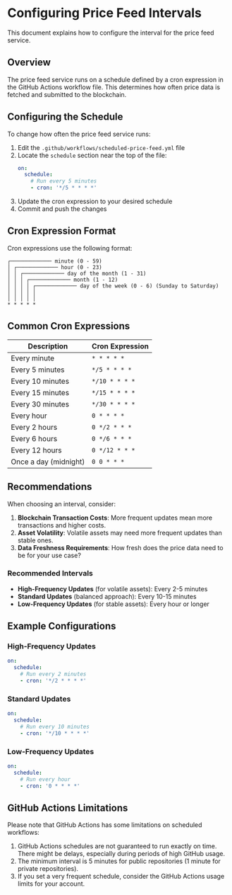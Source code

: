 # Configuring Price Feed Intervals

This document explains how to configure the interval for the price feed service.

## Overview

The price feed service runs on a schedule defined by a cron expression in the GitHub Actions workflow file. This determines how often price data is fetched and submitted to the blockchain.

## Configuring the Schedule

To change how often the price feed service runs:

1. Edit the `.github/workflows/scheduled-price-feed.yml` file
2. Locate the `schedule` section near the top of the file:
   ```yaml
   on:
     schedule:
       # Run every 5 minutes
       - cron: '*/5 * * * *'
   ```
3. Update the cron expression to your desired schedule
4. Commit and push the changes

## Cron Expression Format

Cron expressions use the following format:
```
┌───────────── minute (0 - 59)
│ ┌───────────── hour (0 - 23)
│ │ ┌───────────── day of the month (1 - 31)
│ │ │ ┌───────────── month (1 - 12)
│ │ │ │ ┌───────────── day of the week (0 - 6) (Sunday to Saturday)
│ │ │ │ │
│ │ │ │ │
* * * * *
```

## Common Cron Expressions

| Description | Cron Expression |
|-------------|----------------|
| Every minute | `* * * * *` |
| Every 5 minutes | `*/5 * * * *` |
| Every 10 minutes | `*/10 * * * *` |
| Every 15 minutes | `*/15 * * * *` |
| Every 30 minutes | `*/30 * * * *` |
| Every hour | `0 * * * *` |
| Every 2 hours | `0 */2 * * *` |
| Every 6 hours | `0 */6 * * *` |
| Every 12 hours | `0 */12 * * *` |
| Once a day (midnight) | `0 0 * * *` |

## Recommendations

When choosing an interval, consider:

1. **Blockchain Transaction Costs**: More frequent updates mean more transactions and higher costs.
2. **Asset Volatility**: Volatile assets may need more frequent updates than stable ones.
3. **Data Freshness Requirements**: How fresh does the price data need to be for your use case?

### Recommended Intervals

- **High-Frequency Updates** (for volatile assets): Every 2-5 minutes
- **Standard Updates** (balanced approach): Every 10-15 minutes
- **Low-Frequency Updates** (for stable assets): Every hour or longer

## Example Configurations

### High-Frequency Updates

```yaml
on:
  schedule:
    # Run every 2 minutes
    - cron: '*/2 * * * *'
```

### Standard Updates

```yaml
on:
  schedule:
    # Run every 10 minutes
    - cron: '*/10 * * * *'
```

### Low-Frequency Updates

```yaml
on:
  schedule:
    # Run every hour
    - cron: '0 * * * *'
```

## GitHub Actions Limitations

Please note that GitHub Actions has some limitations on scheduled workflows:

1. GitHub Actions schedules are not guaranteed to run exactly on time. There might be delays, especially during periods of high GitHub usage.
2. The minimum interval is 5 minutes for public repositories (1 minute for private repositories).
3. If you set a very frequent schedule, consider the GitHub Actions usage limits for your account.
